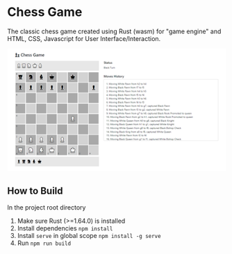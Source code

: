 # Chess Game

The classic chess game created using Rust (wasm) for "game engine" and HTML, CSS, Javascript for User Interface/Interaction.

![chess_game_screenshot](./img/wasm_chess.png)

## How to Build

In the project root directory

1. Make sure Rust (>=1.64.0) is installed
2. Install dependencies `npm install`
2. Install `serve` in global scope `npm install -g serve`
2. Run `npm run build`